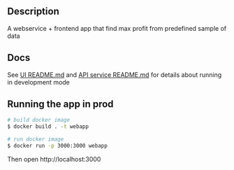 ## Description

A webservice + frontend app that find max profit from predefined sample of data

## Docs

See [UI README.md](./workspaces/ui/README.md) and [API service README.md](./workspaces/api/README.md) for details about running in development mode

## Running the app in prod

```bash
# build docker image
$ docker build . -t webapp

# run docker image
$ docker run -p 3000:3000 webapp
```

Then open http://localhost:3000